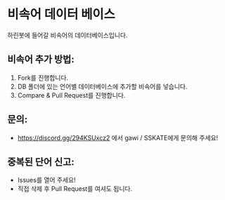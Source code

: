 # 비속어 데이터 베이스

하린봇에 들어갈 비속어의 데이터베이스입니다.

## 비속어 추가 방법:
1. Fork를 진행합니다.
2. DB 폴더에 있는 언어별 데이터베이스에 추가할 비속어를 넣습니다.
3. Compare & Pull Request를 진행합니다.

## 문의:
* https://discord.gg/294KSUxcz2 에서 gawi / SSKATE에게 문의해 주세요!

## 중복된 단어 신고:
* Issues를 열어 주세요!
* 직접 삭제 후 Pull Request를 여셔도 됩니다.
